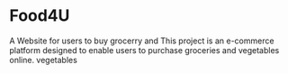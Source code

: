 # Food4U
A Website for users to buy grocerry and This project is an e-commerce platform designed to enable users to purchase groceries and vegetables online. vegetables 
